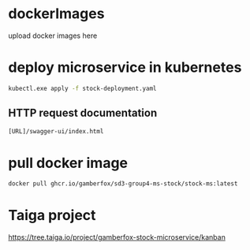 # dockerImages

upload docker images here

# deploy microservice in kubernetes

```bash
kubectl.exe apply -f stock-deployment.yaml
```

## HTTP request documentation

```bash
[URL]/swagger-ui/index.html
```

# pull docker image

```bash
docker pull ghcr.io/gamberfox/sd3-group4-ms-stock/stock-ms:latest
```


# Taiga project

https://tree.taiga.io/project/gamberfox-stock-microservice/kanban

